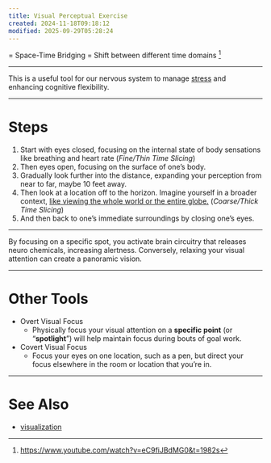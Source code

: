 ```yaml
---
title: Visual Perceptual Exercise
created: 2024-11-18T09:18:12
modified: 2025-09-29T05:28:24
---
```


= Space-Time Bridging = Shift between different time domains [^1]

---

This is a useful tool for our nervous system to manage [stress](stress-and-anxiety.md) and enhancing cognitive flexibility.

---
# Steps

1. Start with eyes closed, focusing on the internal state of body sensations like breathing and heart rate (_Fine/Thin Time Slicing_)
2. Then eyes open, focusing on the surface of one’s body.
3. Gradually look further into the distance, expanding your perception from near to far, maybe 10 feet away.
4. Then look at a location off to the horizon. Imagine yourself in a broader context, [like viewing the whole world or the entire globe.](https://en.wikipedia.org/wiki/Overview_effect) (_Coarse/Thick Time Slicing_)
5. And then back to one’s immediate surroundings by closing one’s eyes.

---

By focusing on a specific spot, you activate brain circuitry that releases neuro chemicals, increasing alertness. Conversely, relaxing your visual attention can create a panoramic vision.

---

# Other Tools

* Overt Visual Focus
	* Physically focus your visual attention on a **specific point** (or “**spotlight**”) will help maintain focus during bouts of goal work.
* Covert Visual Focus
	* Focus your eyes on one location, such as a pen, but direct your focus elsewhere in the room or location that you’re in.

---

# See Also

* [visualization](visualization.md)

[^1]: <https://www.youtube.com/watch?v=eC9fiJBdMG0&t=1982s>
